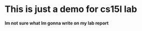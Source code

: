 This is just a demo for cs15l lab
=================================


**Im not sure what Im gonna write on my lab report**




